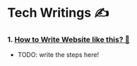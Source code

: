 # Tech Writings ✍️

### 1. [How to Write Website like this? 🤩 ](../posts/getting-started.html)

* TODO: write the steps here!